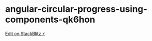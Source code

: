 # angular-circular-progress-using-components-qk6hon

[Edit on StackBlitz ⚡️](https://stackblitz.com/edit/angular-circular-progress-using-components-2wqgzn)